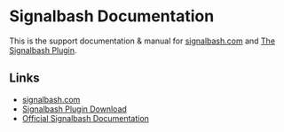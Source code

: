 # Signalbash Documentation

This is the support documentation & manual for [signalbash.com](https://signalbash.com) and [The Signalbash Plugin](https://signalbash.com/plugin-download).

## Links

- [signalbash.com](https://signalbash.com)
- [Signalbash Plugin Download](https://signalbash.com/plugin-download)
- [Official Signalbash Documentation](https://signalbash-audio.github.io)

